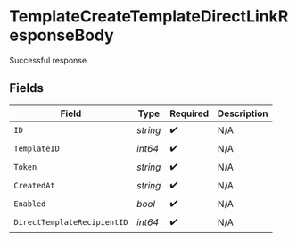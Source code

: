 # TemplateCreateTemplateDirectLinkResponseBody

Successful response


## Fields

| Field                       | Type                        | Required                    | Description                 |
| --------------------------- | --------------------------- | --------------------------- | --------------------------- |
| `ID`                        | *string*                    | :heavy_check_mark:          | N/A                         |
| `TemplateID`                | *int64*                     | :heavy_check_mark:          | N/A                         |
| `Token`                     | *string*                    | :heavy_check_mark:          | N/A                         |
| `CreatedAt`                 | *string*                    | :heavy_check_mark:          | N/A                         |
| `Enabled`                   | *bool*                      | :heavy_check_mark:          | N/A                         |
| `DirectTemplateRecipientID` | *int64*                     | :heavy_check_mark:          | N/A                         |